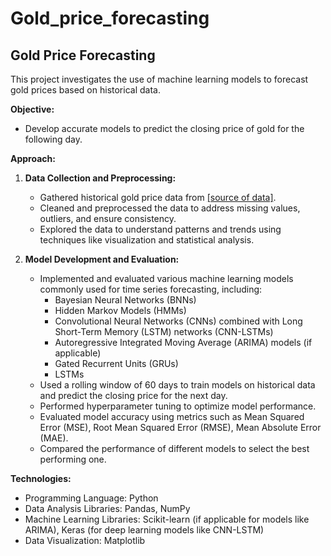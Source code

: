# Gold_price_forecasting

## Gold Price Forecasting 
This project investigates the use of machine learning models to forecast gold prices based on historical data.

**Objective:**

* Develop accurate models to predict the closing price of gold for the following day.

**Approach:**

1. **Data Collection and Preprocessing:**
   * Gathered historical gold price data from [[source of data]](https://finance.yahoo.com/quote/GC=F/).
   * Cleaned and preprocessed the data to address missing values, outliers, and ensure consistency.
   * Explored the data to understand patterns and trends using techniques like visualization and statistical analysis.

2. **Model Development and Evaluation:**
   * Implemented and evaluated various machine learning models commonly used for time series forecasting, including:
     * Bayesian Neural Networks (BNNs)
     * Hidden Markov Models (HMMs)
     * Convolutional Neural Networks (CNNs) combined with Long Short-Term Memory (LSTM) networks (CNN-LSTMs)
     * Autoregressive Integrated Moving Average (ARIMA) models (if applicable)
     * Gated Recurrent Units (GRUs)
     * LSTMs
   * Used a rolling window of 60 days to train models on historical data and predict the closing price for the next day.
   * Performed hyperparameter tuning to optimize model performance.
   * Evaluated model accuracy using metrics such as Mean Squared Error (MSE), Root Mean Squared Error (RMSE), Mean Absolute Error (MAE).
   * Compared the performance of different models to select the best performing one.

**Technologies:**

* Programming Language: Python
* Data Analysis Libraries: Pandas, NumPy
* Machine Learning Libraries: Scikit-learn (if applicable for models like ARIMA), Keras (for deep learning models like CNN-LSTM)
* Data Visualization: Matplotlib
